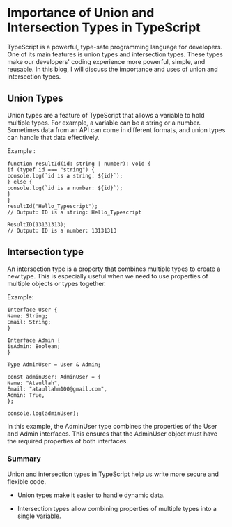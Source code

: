 # Importance of Union and Intersection Types in TypeScript

TypeScript is a powerful, type-safe programming language for developers. One of its main features is union types and intersection types. These types make our developers' coding experience more powerful, simple, and reusable. In this blog, I will discuss the importance and uses of union and intersection types.

## Union Types

Union types are a feature of TypeScript that allows a variable to hold multiple types. For example, a variable can be a string or a number. Sometimes data from an API can come in different formats, and union types can handle that data effectively.

Example :

```
function resultId(id: string | number): void {
if (typef id === "string") {
console.log(`id is a string: ${id}`);
} else {
console.log(`id is a number: ${id}`);
}
}
resultId("Hello_Typescript");
// Output: ID is a string: Hello_Typescript

ResultID(13131313);
// Output: ID is a number: 13131313
```

## Intersection type

An intersection type is a property that combines multiple types to create a new type. This is especially useful when we need to use properties of multiple objects or types together.

Example:

```
Interface User {
Name: String;
Email: String;
}

Interface Admin {
isAdmin: Boolean;
}

Type AdminUser = User & Admin;

const adminUser: AdminUser = {
Name: "Ataullah",
Email: "ataullahm100@gmail.com",
Admin: True,
};

console.log(adminUser);
```

In this example, the AdminUser type combines the properties of the User and Admin interfaces. This ensures that the AdminUser object must have the required properties of both interfaces.

### Summary

Union and intersection types in TypeScript help us write more secure and flexible code.

- Union types make it easier to handle dynamic data.

- Intersection types allow combining properties of multiple types into a single variable.
